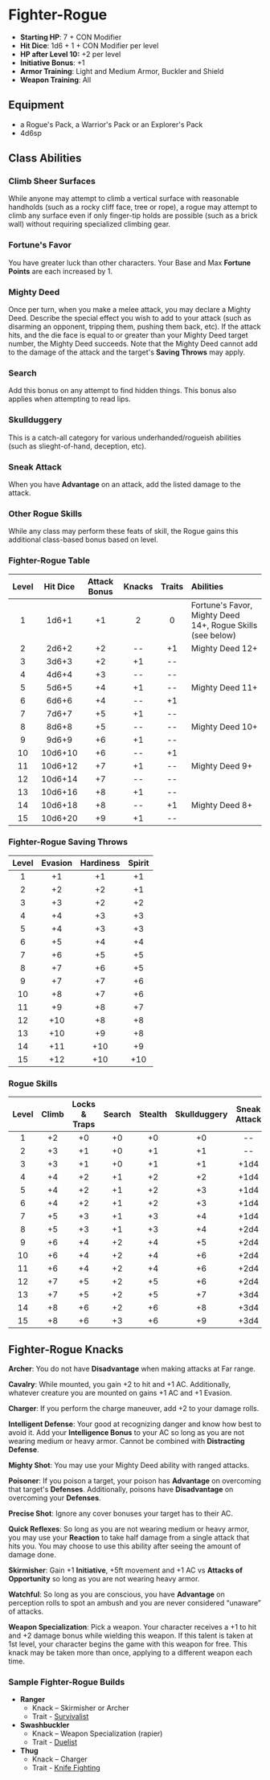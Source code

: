 # Fighter-Rogue

- **Starting HP**: 7 + CON Modifier
- **Hit Dice**: 1d6 + 1 + CON Modifier per level
- **HP after Level 10:** +2 per level
- **Initiative Bonus**: +1
- **Armor Training**: Light and Medium Armor, Buckler and Shield
- **Weapon Training**: All

## Equipment
- a Rogue's Pack, a Warrior's Pack or an Explorer's Pack
- 4d6sp

## Class Abilities

### Climb Sheer Surfaces
While anyone may attempt to climb a vertical surface with reasonable handholds (such as a rocky cliff face, tree or rope), a rogue may attempt to climb any surface even if only finger-tip holds are possible (such as a brick wall) without requiring specialized climbing gear.

### Fortune's Favor
You have greater luck than other characters.  Your Base and Max **Fortune Points** are each increased by 1.

### Mighty Deed
Once per turn, when you make a melee attack, you may declare a Mighty Deed.  Describe the special effect you wish to add to your attack (such as disarming an opponent, tripping them, pushing them back, etc).  If the attack hits, and the die face is equal to or greater than your Mighty Deed target number, the Mighty Deed succeeds.  Note that the Mighty Deed cannot add to the damage of the attack and the target's **Saving Throws** may apply.

### Search
Add this bonus on any attempt to find hidden things.  This bonus also applies when attempting to read lips.

### Skullduggery
This is a catch-all category for various underhanded/rogueish abilities (such as slieght-of-hand, deception, etc).

### Sneak Attack
When you have **Advantage** on an attack, add the listed damage to the attack.

### Other Rogue Skills
While any class may perform these feats of skill, the Rogue gains this additional class-based bonus based on level.

### Fighter-Rogue Table
| Level | Hit Dice | Attack Bonus | Knacks | Traits | Abilities |
|:-----:|:--------:|:------------:|:------:|:------:|:----------|
|    1  |   1d6+1  |      +1      |    2   |    0   | Fortune's Favor, Mighty Deed 14+, Rogue Skills (see below) |
|    2  |   2d6+2  |      +2      |   --   |   +1   | Mighty Deed 12+ |
|    3  |   3d6+3  |      +2      |   +1   |   --   |  |
|    4  |   4d6+4  |      +3      |   --   |   --   |  |
|    5  |   5d6+5  |      +4      |   +1   |   --   | Mighty Deed 11+ |
|    6  |   6d6+6  |      +4      |   --   |   +1   |  |
|    7  |   7d6+7  |      +5      |   +1   |   --   |  |
|    8  |   8d6+8  |      +5      |   --   |   --   | Mighty Deed 10+ |
|    9  |   9d6+9  |      +6      |   +1   |   --   |  |
|   10  |  10d6+10 |      +6      |   --   |   +1   |  |
|   11  |  10d6+12 |      +7      |   +1   |   --   | Mighty Deed 9+  |
|   12  |  10d6+14 |      +7      |   --   |   --   |  |
|   13  |  10d6+16 |      +8      |   +1   |   --   |  |
|   14  |  10d6+18 |      +8      |   --   |   +1   | Mighty Deed 8+  |
|   15  |  10d6+20 |      +9      |   +1   |   --   |  |

### Fighter-Rogue Saving Throws
| Level | Evasion | Hardiness | Spirit |
|:-----:|:-------:|:---------:|:------:|
|   1   |    +1   |     +1    |   +1   |
|   2   |    +2   |     +2    |   +1   |
|   3   |    +3   |     +2    |   +2   |
|   4   |    +4   |     +3    |   +3   |
|   5   |    +4   |     +3    |   +3   |
|   6   |    +5   |     +4    |   +4   |
|   7   |    +6   |     +5    |   +5   |
|   8   |    +7   |     +6    |   +5   |
|   9   |    +7   |     +7    |   +6   |
|  10   |    +8   |     +7    |   +6   |
|  11   |    +9   |     +8    |   +7   |
|  12   |   +10   |     +8    |   +8   |
|  13   |   +10   |     +9    |   +8   |
|  14   |   +11   |    +10    |   +9   |
|  15   |   +12   |    +10    |  +10   |

### Rogue Skills
| Level | Climb | Locks & Traps | Search | Stealth | Skullduggery | Sneak Attack |
|:-----:|:-----:|:-------------:|:------:|:-------:|:------------:|:------------:|
|   1   |  +2   |  +0           |   +0   |   +0    |      +0      |      --      |
|   2   |  +3   |  +1           |   +0   |   +1    |      +1      |      --      |
|   3   |  +3   |  +1           |   +0   |   +1    |      +1      |    +1d4      |
|   4   |  +4   |  +2           |   +1   |   +2    |      +2      |    +1d4      |
|   5   |  +4   |  +2           |   +1   |   +2    |      +3      |    +1d4      |
|   6   |  +4   |  +2           |   +1   |   +2    |      +3      |    +1d4      |
|   7   |  +5   |  +3           |   +1   |   +3    |      +4      |    +1d4      |
|   8   |  +5   |  +3           |   +1   |   +3    |      +4      |    +2d4      |
|   9   |  +6   |  +4           |   +2   |   +4    |      +5      |    +2d4      |
|  10   |  +6   |  +4           |   +2   |   +4    |      +6      |    +2d4      |
|  11   |  +6   |  +4           |   +2   |   +4    |      +6      |    +2d4      |
|  12   |  +7   |  +5           |   +2   |   +5    |      +6      |    +2d4      |
|  13   |  +7   |  +5           |   +2   |   +5    |      +7      |    +3d4      |
|  14   |  +8   |  +6           |   +2   |   +6    |      +8      |    +3d4      |
|  15   |  +8   |  +6           |   +3   |   +6    |      +9      |    +3d4      |

## Fighter-Rogue Knacks

**Archer**: You do not have **Disadvantage** when making attacks at Far range.

**Cavalry**: While mounted, you gain +2 to hit and +1 AC. Additionally, whatever creature you are mounted on gains +1 AC and +1 Evasion.

**Charger**: If you perform the charge maneuver, add +2 to your damage rolls.

**Intelligent Defense**: Your good at recognizing danger and know how best to avoid it. Add your **Intelligence Bonus** to your AC so long as you are not wearing medium or heavy armor. Cannot be combined with **Distracting Defense**.

**Mighty Shot**: You may use your Mighty Deed ability with ranged attacks.

**Poisoner**: If you poison a target, your poison has **Advantage** on overcoming that target's **Defenses**.  Additionally, poisons have **Disadvantage** on overcoming your **Defenses**.

**Precise Shot**: Ignore any cover bonuses your target has to their AC.

**Quick Reflexes**: So long as you are not wearing medium or heavy armor, you may use your **Reaction** to take half damage from a single attack that hits you.  You may choose to use this ability after seeing the amount of damage done.

**Skirmisher**: Gain +1 **Initiative**, +5ft movement and +1 AC vs **Attacks of Opportunity** so long as you are not wearing heavy armor.

**Watchful**: So long as you are conscious, you have **Advantage** on perception rolls to spot an ambush and you are never considered “unaware” of attacks.

**Weapon Specialization**:  Pick a weapon. Your character receives a +1 to hit and +2 damage bonus while wielding this weapon. If this talent is taken at 1st level, your character begins the game with this weapon for free. This knack may be taken more than once, applying to a different weapon each time.

### Sample Fighter-Rogue Builds
- **Ranger** 
	- Knack – Skirmisher or Archer
	- Trait - [Survivalist](Traits.md#survivalist)
- **Swashbuckler** 
	- Knack – Weapon Specialization (rapier)
	- Trait - [Duelist](Traits.md#duelist)
- **Thug** 
	- Knack – Charger
	- Trait - [Knife Fighting](Traits.md#knife-fighting)
